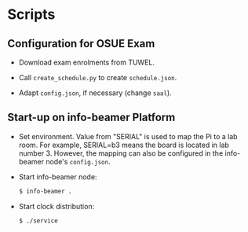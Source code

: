 Scripts
=======


Configuration for OSUE Exam
---------------------------

* Download exam enrolments from TUWEL.

* Call `create_schedule.py` to create `schedule.json`.

* Adapt `config.json`, if necessary (change `saal`).


Start-up on info-beamer Platform
--------------------------------

* Set environment. Value from "SERIAL" is used to map the Pi to a lab room.
  For example, SERIAL=b3 means the board is located in lab number 3. However,
  the mapping can also be configured in the info-beamer node's `config.json`.

* Start info-beamer node:
  ```bash
  $ info-beamer .
  ```

* Start clock distribution:
  ```bash
  $ ./service
  ```
